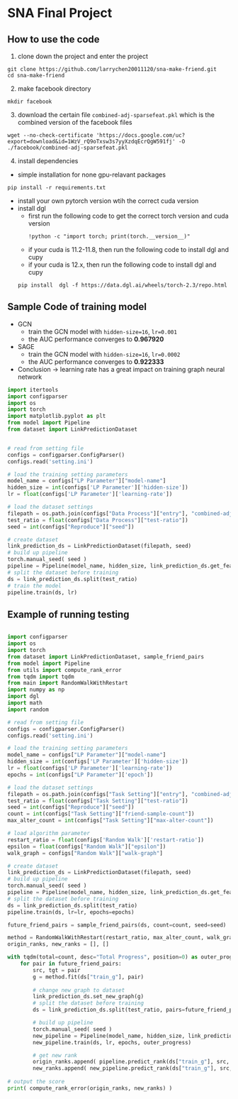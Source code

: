 # SNA Final Project

## How to use the code
1. clone down the project and enter the project
```shell
git clone https://github.com/larrychen20011120/sna-make-friend.git
cd sna-make-friend
```
2. make facebook directory
```shell
mkdir facebook
```
3. download the certain file `combined-adj-sparsefeat.pkl` which is the combined version of the facebook files
```shell
wget --no-check-certificate 'https://docs.google.com/uc?export=download&id=1WzV_rQ9oTxsw3s7yyXzdqEcrQgW591fj' -O ./facebook/combined-adj-sparsefeat.pkl
```
4. install dependencies
* simple installation for none gpu-relavant packages
```
pip install -r requirements.txt
```
* install your own pytorch version wtih the correct cuda version
* install dgl
   * first run the following code to get the correct torch version and cuda version
     ```
     !python -c "import torch; print(torch.__version__)"
     ```
   * if your cuda is 11.2-11.8, then run the following code to install dgl and cupy
   * if your cuda is 12.x, then run the following code to install dgl and cupy
   ```
   pip install  dgl -f https://data.dgl.ai/wheels/torch-2.3/repo.html
   ```

## Sample Code of training model
* GCN
    * train the GCN model with `hidden-size=16`, `lr=0.001`
    * the AUC performance converges to **0.967920**
* SAGE
    * train the GCN model with `hidden-size=16`, `lr=0.0002`
    * the AUC performance converges to **0.922333**
* Conclusion -> learning rate has a great impact on training graph neural network

```python
import itertools
import configparser
import os
import torch
import matplotlib.pyplot as plt
from model import Pipeline
from dataset import LinkPredictionDataset


# read from setting file
configs = configparser.ConfigParser()
configs.read('setting.ini')

# load the training setting parameters
model_name = configs["LP Parameter"]["model-name"]
hidden_size = int(configs['LP Parameter']['hidden-size'])
lr = float(configs['LP Parameter']['learning-rate'])

# load the dataset settings
filepath = os.path.join(configs["Data Process"]["entry"], "combined-adj-sparsefeat.pkl")
test_ratio = float(configs["Data Process"]["test-ratio"])
seed = int(configs["Reproduce"]["seed"])

# create dataset
link_prediction_ds = LinkPredictionDataset(filepath, seed)
# build up pipeline
torch.manual_seed( seed )
pipeline = Pipeline(model_name, hidden_size, link_prediction_ds.get_feature_size())
# split the dataset before training
ds = link_prediction_ds.split(test_ratio)
# train the model
pipeline.train(ds, lr)
```

## Example of running testing
```python

import configparser
import os
import torch
from dataset import LinkPredictionDataset, sample_friend_pairs
from model import Pipeline
from utils import compute_rank_error
from tqdm import tqdm
from main import RandomWalkWithRestart
import numpy as np
import dgl
import math
import random

# read from setting file
configs = configparser.ConfigParser()
configs.read('setting.ini')

# load the training setting parameters
model_name = configs["LP Parameter"]["model-name"]
hidden_size = int(configs['LP Parameter']['hidden-size'])
lr = float(configs['LP Parameter']['learning-rate'])
epochs = int(configs["LP Parameter"]['epoch'])

# load the dataset settings
filepath = os.path.join(configs["Task Setting"]["entry"], "combined-adj-sparsefeat.pkl")
test_ratio = float(configs["Task Setting"]["test-ratio"])
seed = int(configs["Reproduce"]["seed"])
count = int(configs["Task Setting"]["friend-sample-count"])
max_alter_count = int(configs["Task Setting"]["max-alter-count"])

# load algorithm parameter
restart_ratio = float(configs['Random Walk']['restart-ratio'])
epsilon = float(configs["Random Walk"]["epsilon"])
walk_graph = configs["Random Walk"]["walk-graph"]

# create dataset
link_prediction_ds = LinkPredictionDataset(filepath, seed)
# build up pipeline
torch.manual_seed( seed )
pipeline = Pipeline(model_name, hidden_size, link_prediction_ds.get_feature_size())
# split the dataset before training
ds = link_prediction_ds.split(test_ratio)
pipeline.train(ds, lr=lr, epochs=epochs)

future_friend_pairs = sample_friend_pairs(ds, count=count, seed=seed)

method = RandomWalkWithRestart(restart_ratio, max_alter_count, walk_graph, epsilon)
origin_ranks, new_ranks = [], []

with tqdm(total=count, desc="Total Progress", position=0) as outer_progress:
    for pair in future_friend_pairs:
        src, tgt = pair
        g = method.fit(ds["train_g"], pair)
        
        # change new graph to dataset
        link_prediction_ds.set_new_graph(g)
        # split the dataset before training
        ds = link_prediction_ds.split(test_ratio, pairs=future_friend_pairs)

        # build up pipeline
        torch.manual_seed( seed )
        new_pipeline = Pipeline(model_name, hidden_size, link_prediction_ds.get_feature_size())
        new_pipeline.train(ds, lr, epochs, outer_progress)

        # get new rank
        origin_ranks.append( pipeline.predict_rank(ds["train_g"], src, tgt) )
        new_ranks.append( new_pipeline.predict_rank(ds["train_g"], src, tgt) )
    
# output the score
print( compute_rank_error(origin_ranks, new_ranks) )
```
